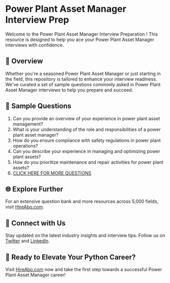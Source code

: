 # Power Plant Asset Manager Interview Prep

Welcome to the Power Plant Asset Manager Interview Preparation ! This resource is designed to help you ace your Power Plant Asset Manager interviews with confidence.

## 🚀 Overview

Whether you're a seasoned Power Plant Asset Manager or just starting in the field, this repository is tailored to enhance your interview readiness. We've curated a set of sample questions commonly asked in Power Plant Asset Manager interviews to help you prepare and succeed.

## 📝 Sample Questions

1. Can you provide an overview of your experience in power plant asset management?
2. What is your understanding of the role and responsibilities of a power plant asset manager?
3. How do you ensure compliance with safety regulations in power plant operations?
4. Can you describe your experience in managing and optimizing power plant assets?
5. How do you prioritize maintenance and repair activities for power plant assets?
6. [CLICK HERE FOR MORE QUESTIONS](https://hireabo.com/job/20_4_25/Power%20Plant%20Asset%20Manager)

## 🌐 Explore Further

For an extensive question bank and more resources across 5,000 fields, visit [HireAbo.com](https://www.hireabo.com).

## 📱 Connect with Us

Stay updated on the latest industry insights and interview tips. Follow us on [Twitter](https://twitter.com/hireabo) and [LinkedIn](https://www.linkedin.com/in/hire-abo-3609972a8/).

## 🚀 Ready to Elevate Your Python Career?

Visit [HireAbo.com](https://www.hireabo.com) now and take the first step towards a successful Power Plant Asset Manager career!